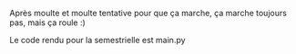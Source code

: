 Après moulte et moulte tentative pour que ça marche, ça marche toujours pas, mais ça roule :) 

Le code rendu pour la semestrielle est main.py 
